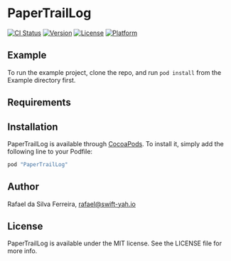 # PaperTrailLog

[![CI Status](https://api.travis-ci.org/Swift-Yah/PaperTrailLog.svg?branch=master)](https://travis-ci.org/Swift-Yah/PaperTrailLog)
[![Version](https://img.shields.io/cocoapods/v/PaperTrailLog.svg?style=flat)](http://cocoapods.org/pods/PaperTrailLog)
[![License](https://img.shields.io/cocoapods/l/PaperTrailLog.svg?style=flat)](http://cocoapods.org/pods/PaperTrailLog)
[![Platform](https://img.shields.io/cocoapods/p/PaperTrailLog.svg?style=flat)](http://cocoapods.org/pods/PaperTrailLog)

## Example

To run the example project, clone the repo, and run `pod install` from the Example directory first.

## Requirements

## Installation

PaperTrailLog is available through [CocoaPods](http://cocoapods.org). To install
it, simply add the following line to your Podfile:

```ruby
pod "PaperTrailLog"
```

## Author

Rafael da Silva Ferreira, rafael@swift-yah.io

## License

PaperTrailLog is available under the MIT license. See the LICENSE file for more info.
